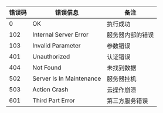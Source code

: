 错误码 | 错误信息 | 备注
---- | ---- | ----
0 | OK | 执行成功
102 | Internal Server Error | 服务器内部的错误
103 | Invalid Parameter | 参数错误
401 | Unauthorized | 认证错误
404 | Not Found | 未找到数据
502 | Server Is In Maintenance | 服务器挂机
503 | Action Crash | 云操作崩溃
601 | Third Part Error | 第三方服务错误

